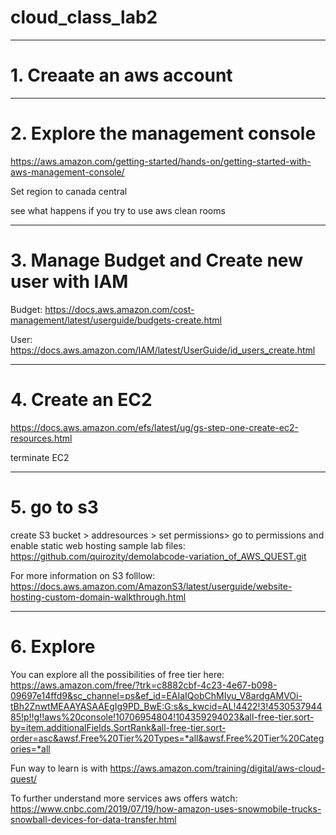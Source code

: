 # cloud_class_lab2
***********
# 1. Creaate an aws account
***********
# 2. Explore the management console

https://aws.amazon.com/getting-started/hands-on/getting-started-with-aws-management-console/

Set region to canada central

see what happens if you try to use aws clean rooms
***********
# 3. Manage Budget and Create new user with IAM

Budget:  https://docs.aws.amazon.com/cost-management/latest/userguide/budgets-create.html 

User: https://docs.aws.amazon.com/IAM/latest/UserGuide/id_users_create.html
***********
# 4. Create an EC2

https://docs.aws.amazon.com/efs/latest/ug/gs-step-one-create-ec2-resources.html

terminate EC2
***********
# 5. go to s3
create S3 bucket > addresources > set permissions> go to permissions and enable static web hosting 
sample lab files: https://github.com/quirozity/demolabcode-variation_of_AWS_QUEST.git

For more information on S3 folllow: https://docs.aws.amazon.com/AmazonS3/latest/userguide/website-hosting-custom-domain-walkthrough.html
***********
# 6. Explore

You can explore all the possibilities of free tier here: https://aws.amazon.com/free/?trk=c8882cbf-4c23-4e67-b098-09697e14ffd9&sc_channel=ps&ef_id=EAIaIQobChMIyu_V8ardgAMVOi-tBh2ZnwtMEAAYASAAEgIg9PD_BwE:G:s&s_kwcid=AL!4422!3!453053794485!p!!g!!aws%20console!10706954804!104359294023&all-free-tier.sort-by=item.additionalFields.SortRank&all-free-tier.sort-order=asc&awsf.Free%20Tier%20Types=*all&awsf.Free%20Tier%20Categories=*all

Fun way to learn is with https://aws.amazon.com/training/digital/aws-cloud-quest/

To further understand more services aws offers watch: https://www.cnbc.com/2019/07/19/how-amazon-uses-snowmobile-trucks-snowball-devices-for-data-transfer.html

